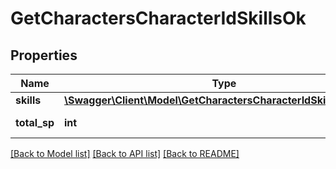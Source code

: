 # GetCharactersCharacterIdSkillsOk

## Properties
Name | Type | Description | Notes
------------ | ------------- | ------------- | -------------
**skills** | [**\Swagger\Client\Model\GetCharactersCharacterIdSkillsOkSkills[]**](GetCharactersCharacterIdSkillsOkSkills.md) | skills array | [optional] 
**total_sp** | **int** | total_sp integer | [optional] 

[[Back to Model list]](../README.md#documentation-for-models) [[Back to API list]](../README.md#documentation-for-api-endpoints) [[Back to README]](../README.md)


